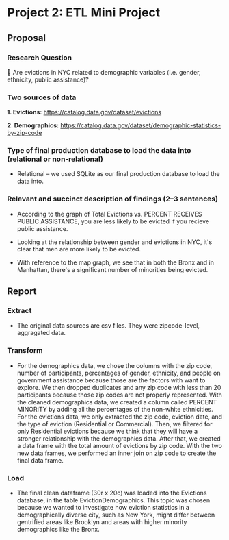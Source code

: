 # Project 2: ETL Mini Project

## Proposal

  ### Research Question
  
   🏡 Are evictions in NYC related to demographic variables (i.e. gender, ethnicity, public assistance)? 

  ### Two sources of data
  
   **1. Evictions:** https://catalog.data.gov/dataset/evictions
   
   **2. Demographics:** https://catalog.data.gov/dataset/demographic-statistics-by-zip-code

  ### Type of final production database to load the data into (relational or non-relational)
  
   * Relational – we used SQLite as our final production database to load the data into.
  
  ### Relevant and succinct description of findings (2–3 sentences)
  
   * According to the graph of Total Evictions vs. PERCENT RECEIVES PUBLIC ASSISTANCE, you are less likely to be evicted if you recieve public assistance.
   
   * Looking at the relationship between gender and evictions in NYC, it's clear that men are more likely to be evicted. 
   
   * With reference to the map graph, we see that in both the Bronx and in Manhattan, there's a significant number of minorities being evicted. 
  
## Report

  ### Extract
  
   * The original data sources are csv files. They were zipcode-level, aggragated data. 
  
  ### Transform
  
   * For the demographics data, we chose the columns with the zip code, number of participants, percentages of gender, ethnicity, and people on government assistance because those are the factors with want to explore. We then dropped duplicates and any zip code with less than 20 participants because those zip codes are not properly represented. With the cleaned demographics data, we created a column called PERCENT MINORITY by adding all the percentages of the non-white ethnicities. For the evictions data, we only extracted the zip code, eviction date, and the type of eviction (Residential or Commercial). Then, we filtered for only Residential evictions because we think that they will have a stronger relationship with the demographics data. After that, we created a data frame with the total amount of evictions by zip code. With the two new data frames, we performed an inner join on zip code to create the final data frame.
  
  ### Load

   * The final clean dataframe (30r x 20c) was loaded into the Evictions database, in the table EvictionDemographics. This topic was chosen because we wanted to investigate how eviction statistics in a demographically diverse city, such as New York, might differ between gentrified areas like Brooklyn and areas with higher minority demographics like the Bronx.

